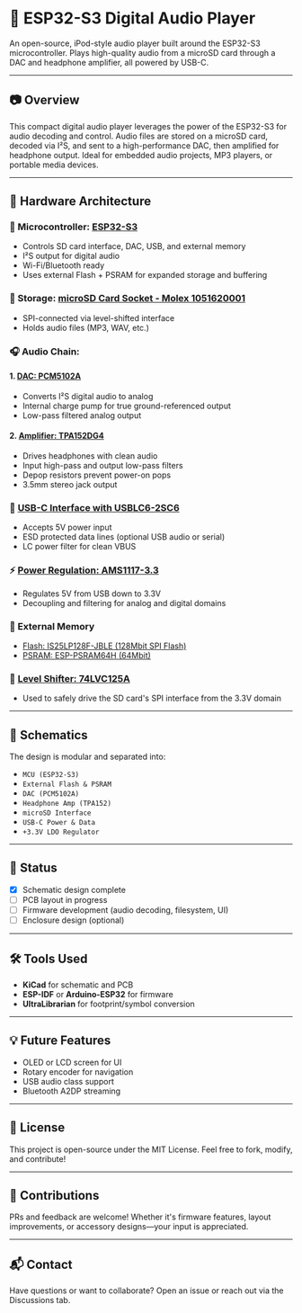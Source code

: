 # 🎵 ESP32-S3 Digital Audio Player

An open-source, iPod-style audio player built around the ESP32-S3 microcontroller. Plays high-quality audio from a microSD card through a DAC and headphone amplifier, all powered by USB-C.

---

## 📷 Overview

This compact digital audio player leverages the power of the ESP32-S3 for audio decoding and control. Audio files are stored on a microSD card, decoded via I²S, and sent to a high-performance DAC, then amplified for headphone output. Ideal for embedded audio projects, MP3 players, or portable media devices.

---

## 🧩 Hardware Architecture

### 🧠 Microcontroller: [ESP32-S3](https://www.espressif.com/sites/default/files/documentation/esp32-s3_datasheet_en.pdf)
- Controls SD card interface, DAC, USB, and external memory
- I²S output for digital audio
- Wi-Fi/Bluetooth ready
- Uses external Flash + PSRAM for expanded storage and buffering

### 💾 Storage: [microSD Card Socket - Molex 1051620001](https://www.molex.com/en-us/products/part-detail/1051620001)
- SPI-connected via level-shifted interface
- Holds audio files (MP3, WAV, etc.)

### 🎧 Audio Chain:
#### 1. [DAC: PCM5102A](https://www.ti.com/lit/ds/symlink/pcm5102a.pdf)
- Converts I²S digital audio to analog
- Internal charge pump for true ground-referenced output
- Low-pass filtered analog output

#### 2. [Amplifier: TPA152DG4](https://www.ti.com/lit/ds/symlink/tpa152.pdf)
- Drives headphones with clean audio
- Input high-pass and output low-pass filters
- Depop resistors prevent power-on pops
- 3.5mm stereo jack output

### 🔌 [USB-C Interface with USBLC6-2SC6](https://www.st.com/resource/en/datasheet/usblc6-2sc6.pdf)
- Accepts 5V power input
- ESD protected data lines (optional USB audio or serial)
- LC power filter for clean VBUS

### ⚡ [Power Regulation: AMS1117-3.3](https://www.advanced-monolithic.com/pdf/ds1117.pdf)
- Regulates 5V from USB down to 3.3V
- Decoupling and filtering for analog and digital domains

### 💾 External Memory
- [Flash: IS25LP128F-JBLE (128Mbit SPI Flash)](https://www.issi.com/WW/pdf/25LP128F.pdf)
- [PSRAM: ESP-PSRAM64H (64Mbit)](https://www.espressif.com/sites/default/files/documentation/esp-psram64h_datasheet_en.pdf)

### 🔁 [Level Shifter: 74LVC125A](https://assets.nexperia.com/documents/data-sheet/74LVC125A.pdf)
- Used to safely drive the SD card's SPI interface from the 3.3V domain

---

## 📐 Schematics

The design is modular and separated into:
- `MCU (ESP32-S3)`
- `External Flash & PSRAM`
- `DAC (PCM5102A)`
- `Headphone Amp (TPA152)`
- `microSD Interface`
- `USB-C Power & Data`
- `+3.3V LDO Regulator`

---

## 🚧 Status

- [x] Schematic design complete  
- [ ] PCB layout in progress  
- [ ] Firmware development (audio decoding, filesystem, UI)  
- [ ] Enclosure design (optional)

---

## 🛠️ Tools Used

- **KiCad** for schematic and PCB
- **ESP-IDF** or **Arduino-ESP32** for firmware
- **UltraLibrarian** for footprint/symbol conversion

---

## 💡 Future Features

- OLED or LCD screen for UI
- Rotary encoder for navigation
- USB audio class support
- Bluetooth A2DP streaming

---

## 📄 License

This project is open-source under the MIT License. Feel free to fork, modify, and contribute!

---

## 🤝 Contributions

PRs and feedback are welcome! Whether it's firmware features, layout improvements, or accessory designs—your input is appreciated.

---

## 📬 Contact

Have questions or want to collaborate? Open an issue or reach out via the Discussions tab.


